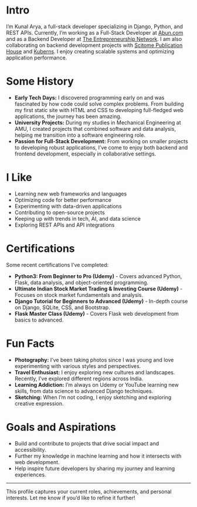 # Intro

I’m Kunal Arya, a full-stack developer specializing in Django, Python, and REST APIs. Currently, I’m working as a Full-Stack Developer at [Abun.com](http://abun.com) and as a Backend Developer at [The Entrepreneurship Network](https://www.entrepreneurshipnetwork.net/). I am also collaborating on backend development projects with [Scitome Publication House](http://scitomepublicationhouse.com) and [Kuberns](http://kuberns.com). I enjoy creating scalable systems and optimizing application performance.

# Some History

- **Early Tech Days:** I discovered programming early on and was fascinated by how code could solve complex problems. From building my first static site with HTML and CSS to developing full-fledged web applications, the journey has been amazing.
- **University Projects:** During my studies in Mechanical Engineering at AMU, I created projects that combined software and data analysis, helping me transition into a software engineering role.
- **Passion for Full-Stack Development:** From working on smaller projects to developing robust applications, I’ve come to enjoy both backend and frontend development, especially in collaborative settings.

# I Like

- Learning new web frameworks and languages
- Optimizing code for better performance
- Experimenting with data-driven applications
- Contributing to open-source projects
- Keeping up with trends in tech, AI, and data science
- Exploring REST APIs and API integrations

# Certifications

Some recent certifications I’ve completed:
- **Python3: From Beginner to Pro (Udemy)** - Covers advanced Python, Flask, data analysis, and object-oriented programming.
- **Ultimate Indian Stock Market Trading & Investing Course (Udemy)** - Focuses on stock market fundamentals and analysis.
- **Django Tutorial for Beginners to Advanced (Udemy)** - In-depth course on Django, SQLite, CSS, and Bootstrap.
- **Flask Master Class (Udemy)** - Covers Flask web development from basics to advanced.

# Fun Facts

- **Photography:** I’ve been taking photos since I was young and love experimenting with various styles and perspectives.
- **Travel Enthusiast:** I enjoy exploring new cultures and landscapes. Recently, I’ve explored different regions across India.
- **Learning Addiction:** I’m always on Udemy or YouTube learning new skills, from data science to advanced Django techniques.
- **Sketching:** When I’m not coding, I enjoy sketching and exploring creative expression.

# Goals and Aspirations

- Build and contribute to projects that drive social impact and accessibility.
- Further my knowledge in machine learning and how it intersects with web development.
- Help inspire future developers by sharing my journey and learning experiences.

---

This profile captures your current roles, achievements, and personal interests. Let me know if you’d like to refine it further!